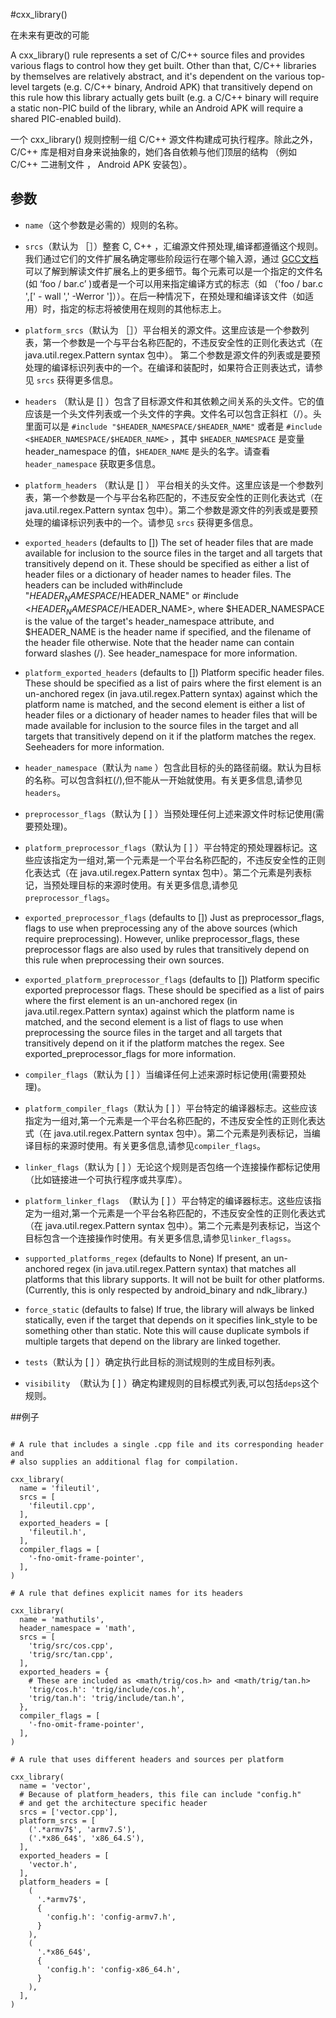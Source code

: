#cxx_library()

在未来有更改的可能 

A cxx_library() rule represents a set of C/C++ source files and provides various flags to control how they get built. Other than that, C/C++ libraries by themselves are relatively abstract, and it's dependent on the various top-level targets (e.g. C/C++ binary, Android APK) that transitively depend on this rule how this library actually gets built (e.g. a C/C++ binary will require a static non-PIC build of the library, while an Android APK will require a shared PIC-enabled build).


一个 cxx_library() 规则控制一组 C/C++ 源文件构建成可执行程序。除此之外，C/C++ 库是相对自身来说抽象的，她们各自依赖与他们顶层的结构 （例如 C/C++ 二进制文件 ， Android APK 安装包）。


## 参数

- `name`（这个参数是必需的）规则的名称。 

- `srcs`（默认为 ［］）整套 C, C++ ，汇编源文件预处理,编译都遵循这个规则。我们通过它们的文件扩展名确定哪些阶段运行在哪个输入源，通过 [GCC文档](https://gcc.gnu.org/onlinedocs/gcc/Overall-Options.html) 可以了解到解读文件扩展名上的更多细节。每个元素可以是一个指定的文件名(如 ‘foo / bar.c’ )或者是一个可以用来指定编译方式的标志（如 （'foo / bar.c ',[' - wall ',' -Werror ']））。在后一种情况下，在预处理和编译该文件（如适用）时，指定的标志将被使用在规则的其他标志上。

- `platform_srcs`（默认为 ［］）平台相关的源文件。这里应该是一个参数列表，第一个参数是一个与平台名称匹配的，不违反安全性的正则化表达式（在 java.util.regex.Pattern syntax 包中）。 第二个参数是源文件的列表或是要预处理的编译标识列表中的一个。在编译和装配时，如果符合正则表达式，请参见 `srcs` 获得更多信息。

- `headers` （默认是 [] ）包含了目标源文件和其依赖之间关系的头文件。它的值应该是一个头文件列表或一个头文件的字典。文件名可以包含正斜杠（/）。头里面可以是 `#include "$HEADER_NAMESPACE/$HEADER_NAME"` 或者是 `#include <$HEADER_NAMESPACE/$HEADER_NAME>` ，其中 `$HEADER_NAMESPACE` 是变量 header_namespace 的值，`$HEADER_NAME` 是头的名字。请查看 `header_namespace` 获取更多信息。

- `platform_headers` （默认是 [] ） 平台相关的头文件。这里应该是一个参数列表，第一个参数是一个与平台名称匹配的，不违反安全性的正则化表达式（在 java.util.regex.Pattern syntax 包中）。第二个参数是源文件的列表或是要预处理的编译标识列表中的一个。请参见 `srcs` 获得更多信息。


- `exported_headers` (defaults to []) The set of header files that are made available for inclusion to the source files in the target and all targets that transitively depend on it. These should be specified as either a list of header files or a dictionary of header names to header files. The headers can be included with#include "$HEADER_NAMESPACE/$HEADER_NAME" or #include <$HEADER_NAMESPACE/$HEADER_NAME>, where $HEADER_NAMESPACE is the value of the target's header_namespace attribute, and $HEADER_NAME is the header name if specified, and the filename of the header file otherwise. Note that the header name can contain forward slashes (/). See header_namespace for more information.



- `platform_exported_headers` (defaults to []) Platform specific header files. These should be specified as a list of pairs where the first element is an un-anchored regex (in java.util.regex.Pattern syntax) against which the platform name is matched, and the second element is either a list of header files or a dictionary of header names to header files that will be made available for inclusion to the source files in the target and all targets that transitively depend on it if the platform matches the regex. Seeheaders for more information.


- `header_namespace`（默认为 `name` ）包含此目标的头的路径前缀。默认为目标的名称。可以包含斜杠(/),但不能从一开始就使用。有关更多信息,请参见`headers`。  

- `preprocessor_flags`（默认为 [ ] ）当预处理任何上述来源文件时标记使用(需要预处理)。  
  
- `platform_preprocessor_flags`（默认为 [ ] ）平台特定的预处理器标记。这些应该指定为一组对,第一个元素是一个平台名称匹配的，不违反安全性的正则化表达式（在 java.util.regex.Pattern syntax 包中）。第二个元素是列表标记，当预处理目标的来源时使用。有关更多信息,请参见`preprocessor_flags`。  


- `exported_preprocessor_flags` (defaults to []) Just as preprocessor_flags, flags to use when preprocessing any of the above sources (which require preprocessing). However, unlike preprocessor_flags, these preprocessor flags are also used by rules that transitively depend on this rule when preprocessing their own sources.


- `exported_platform_preprocessor_flags` (defaults to []) Platform specific exported preprocessor flags. These should be specified as a list of pairs where the first element is an un-anchored regex (in java.util.regex.Pattern syntax) against which the platform name is matched, and the second element is a list of flags to use when preprocessing the source files in the target and all targets that transitively depend on it if the platform matches the regex. See exported_preprocessor_flags for more information.


- `compiler_flags`（默认为 [ ] ）当编译任何上述来源时标记使用(需要预处理)。 

- `platform_compiler_flags`（默认为 [ ] ）平台特定的编译器标志。这些应该指定为一组对,第一个元素是一个平台名称匹配的，不违反安全性的正则化表达式（在 java.util.regex.Pattern syntax 包中）。第二个元素是列表标记，当编译目标的来源时使用。有关更多信息,请参见`compiler_flags`。  


- `linker_flags`（默认为 [ ] ）无论这个规则是否包络一个连接操作都标记使用（比如链接进一个可执行程序或共享库）。  
  
- `platform_linker_flags `（默认为 [ ] ）平台特定的编译器标志。这些应该指定为一组对,第一个元素是一个平台名称匹配的，不违反安全性的正则化表达式（在 java.util.regex.Pattern syntax 包中）。第二个元素是列表标记，当这个目标包含一个连接操作时使用。有关更多信息,请参见`linker_flagss`。  


- `supported_platforms_regex` (defaults to None) If present, an un-anchored regex (in java.util.regex.Pattern syntax) that matches all platforms that this library supports. It will not be built for other platforms. (Currently, this is only respected by android_binary and ndk_library.)



- `force_static` (defaults to false) If true, the library will always be linked statically, even if the target that depends on it specifies link_style to be something other than static. Note this will cause duplicate symbols if multiple targets that depend on the library are linked together.


- `tests`（默认为 [ ] ）确定执行此目标的测试规则的生成目标列表。
  
- `visibility `（默认为 [ ] ）确定构建规则的目标模式列表,可以包括`deps`这个规则。  


##例子

````

# A rule that includes a single .cpp file and its corresponding header and
# also supplies an additional flag for compilation.

cxx_library(
  name = 'fileutil',
  srcs = [
    'fileutil.cpp',
  ],
  exported_headers = [
    'fileutil.h',
  ],
  compiler_flags = [
    '-fno-omit-frame-pointer',
  ],
)

# A rule that defines explicit names for its headers

cxx_library(
  name = 'mathutils',
  header_namespace = 'math',
  srcs = [
    'trig/src/cos.cpp',
    'trig/src/tan.cpp',
  ],
  exported_headers = {
    # These are included as <math/trig/cos.h> and <math/trig/tan.h>
    'trig/cos.h': 'trig/include/cos.h',
    'trig/tan.h': 'trig/include/tan.h',
  },
  compiler_flags = [
    '-fno-omit-frame-pointer',
  ],
)

# A rule that uses different headers and sources per platform

cxx_library(
  name = 'vector',
  # Because of platform_headers, this file can include "config.h"
  # and get the architecture specific header
  srcs = ['vector.cpp'],
  platform_srcs = [
    ('.*armv7$', 'armv7.S'),
    ('.*x86_64$', 'x86_64.S'),
  ],
  exported_headers = [
    'vector.h',
  ],
  platform_headers = [
    (
      '.*armv7$',
      {
        'config.h': 'config-armv7.h',
      }
    ),
    (
      '.*x86_64$',
      {
        'config.h': 'config-x86_64.h',
      }
    ),
  ],
)
````